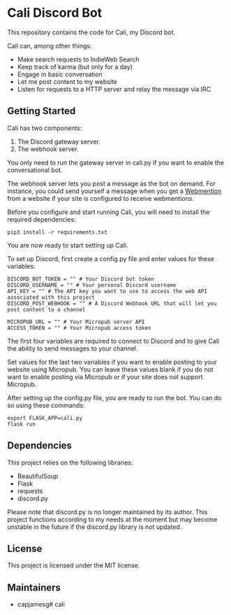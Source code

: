 # Cali Discord Bot

This repository contains the code for Cali, my Discord bot.

Cali can, among other things:

- Make search requests to IndieWeb Search
- Keep track of karma (but only for a day)
- Engage in basic conversation
- Let me post content to my website
- Listen for requests to a HTTP server and relay the message via IRC

## Getting Started

Cali has two components:

1. The Discord gateway server.
2. The webhook server.

You only need to run the gateway server in cali.py if you want to enable the conversational bot.

The webhook server lets you post a message as the bot on demand. For instance, you could send yourself a message when you get a [Webmention](https://indieweb.org/Webmention) from a website if your site is configured to receive webmentions.

Before you configure and start running Cali, you will need to install the required dependencies:

    pip3 install -r requirements.txt

You are now ready to start setting up Cali.

To set up Discord, first create a config.py file and enter values for these variables:

    DISCORD_BOT_TOKEN = "" # Your Discord bot token
    DISCORD_USERNAME = "" # Your personal Discord username
    API_KEY = "" # The API key you want to use to access the web API associated with this project
    DISCORD_POST_WEBHOOK = "" # A Discord Webhook URL that will let you post content to a channel

    MICROPUB_URL = "" # Your Micropub server API
    ACCESS_TOKEN = "" # Your Micropub access token

The first four variables are required to connect to Discord and to give Cali the ability to send messages to your channel.

Set values for the last two variables if you want to enable posting to your website using Micropub. You can leave these values blank if you do not want to enable posting via Micropub or if your site does not support Micropub.

After setting up the config.py file, you are ready to run the bot. You can do so using these commands:

    export FLASK_APP=cali.py
    flask run

## Dependencies

This project relies on the following libraries:

- BeautifulSoup
- Flask
- requests
- discord.py

Please note that discord.py is no longer maintained by its author. This project functions according to my needs at the moment but may become unstable in the future if the discord.py library is not updated.

## License

This project is licensed under the MIT license.

## Maintainers

- capjamesg# cali

